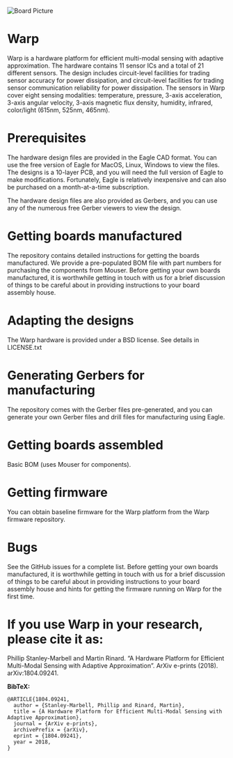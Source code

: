 ![Board Picture](images/warp-revA-top.png?raw=true "Board top")

# Warp
Warp is a hardware platform for efficient multi-modal sensing with adaptive approximation. The hardware contains 11 sensor ICs and a total of 21 different sensors. The design includes circuit-level facilities for trading sensor accuracy for power dissipation, and circuit-level facilities for trading sensor communication reliability for power dissipation. The sensors in Warp cover eight sensing modalities: temperature, pressure, 3-axis acceleration, 3-axis angular velocity, 3-axis magnetic flux density, humidity, infrared, color/light (615nm, 525nm, 465nm).


# Prerequisites
The hardware design files are provided in the Eagle CAD format. You can use the free version of Eagle for MacOS, Linux, Windows to view the files. The designs is a 10-layer PCB, and you will need the full version of Eagle to make modifications. Fortunately, Eagle is relatively inexpensive and can also be purchased on a month-at-a-time subscription.

The hardware design files are also provided as Gerbers, and you can use any of the numerous free Gerber viewers to view the design.


# Getting boards manufactured
The repository contains detailed instructions for getting the boards manufactured. We provide a pre-populated BOM file with part numbers for purchasing the components from Mouser. Before getting your own boards manufactured, it is worthwhile getting in touch with us for a brief discussion of things to be careful about in providing instructions to your board assembly house.


# Adapting the designs
The Warp hardware is provided under a BSD license. See details in LICENSE.txt


# Generating Gerbers for manufacturing
The repository comes with the Gerber files pre-generated, and you can generate your own Gerber files and drill files for manufacturing using Eagle.


# Getting boards assembled
Basic BOM (uses Mouser for components).


# Getting firmware
You can obtain baseline firmware for the Warp platform from the Warp firmware repository.


# Bugs
See the GitHub issues for a complete list. Before getting your own boards manufactured, it is worthwhile getting in touch with us for a brief discussion of things to be careful about in providing instructions to your board assembly house and hints for getting the firmware running on Warp for the first time.


# If you use Warp in your research, please cite it as:
Phillip Stanley-Marbell and Martin Rinard. “A Hardware Platform for Efficient Multi-Modal Sensing with Adaptive Approximation”. ArXiv e-prints (2018). arXiv:1804.09241.

**BibTeX:**
````
@ARTICLE{1804.09241,
  author = {Stanley-Marbell, Phillip and Rinard, Martin},
  title = {A Hardware Platform for Efficient Multi-Modal Sensing with Adaptive Approximation},
  journal = {ArXiv e-prints},
  archivePrefix = {arXiv},
  eprint = {1804.09241},
  year = 2018,
}
````